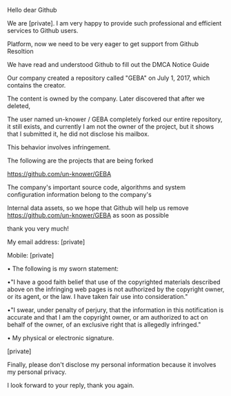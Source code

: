 Hello dear Github

We are [private]. I am very happy to provide such professional and efficient services to Github users.

Platform, now we need to be very eager to get support from Github Resoltion

We have read and understood Github to fill out the DMCA Notice Guide

Our company created a repository called "GEBA" on July 1, 2017, which contains the creator.

The content is owned by the company. Later discovered that after we deleted,

The user named un-knower / GEBA completely forked our entire repository, it still exists, and currently I am not the owner of the project, but it shows that I submitted it, he did not disclose his mailbox.

This behavior involves infringement.

The following are the projects that are being forked

https://github.com/un-knower/GEBA

The company's important source code, algorithms and system configuration information belong to the company's

Internal data assets, so we hope that Github will help us remove https://github.com/un-knower/GEBA as soon as possible

thank you very much!



My email address: [private]  

Mobile: [private]  



• The following is my sworn statement:

•"I have a good faith belief that use of the copyrighted materials described above on the infringing web pages is not authorized by the copyright owner, or its agent, or the law. I have taken fair use into consideration."

•"I swear, under penalty of perjury, that the information in this notification is accurate and that I am the copyright owner, or am authorized to act on behalf of the owner, of an exclusive right that is allegedly infringed."



• My physical or electronic signature.

[private]  


Finally, please don't disclose my personal information because it involves my personal privacy.

I look forward to your reply, thank you again.
